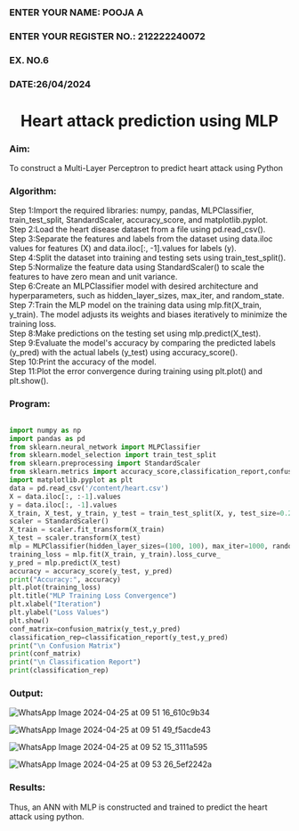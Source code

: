 <H3>ENTER YOUR NAME: POOJA A</H3>
<H3>ENTER YOUR REGISTER NO.: 212222240072</H3>
<H3>EX. NO.6</H3>
<H3>DATE:26/04/2024 </H3>

<H1 ALIGN =CENTER>Heart attack prediction using MLP</H1>
<H3>Aim:</H3>  To construct a  Multi-Layer Perceptron to predict heart attack using Python
<H3>Algorithm:</H3>
Step 1:Import the required libraries: numpy, pandas, MLPClassifier, train_test_split, StandardScaler, accuracy_score, and matplotlib.pyplot.<BR>
Step 2:Load the heart disease dataset from a file using pd.read_csv().<BR>
Step 3:Separate the features and labels from the dataset using data.iloc values for features (X) and data.iloc[:, -1].values for labels (y).<BR>
Step 4:Split the dataset into training and testing sets using train_test_split().<BR>
Step 5:Normalize the feature data using StandardScaler() to scale the features to have zero mean and unit variance.<BR>
Step 6:Create an MLPClassifier model with desired architecture and hyperparameters, such as hidden_layer_sizes, max_iter, and random_state.<BR>
Step 7:Train the MLP model on the training data using mlp.fit(X_train, y_train). The model adjusts its weights and biases iteratively to minimize the training loss.<BR>
Step 8:Make predictions on the testing set using mlp.predict(X_test).<BR>
Step 9:Evaluate the model's accuracy by comparing the predicted labels (y_pred) with the actual labels (y_test) using accuracy_score().<BR>
Step 10:Print the accuracy of the model.<BR>
Step 11:Plot the error convergence during training using plt.plot() and plt.show().<BR>

<H3>Program: </H3>

```python

import numpy as np
import pandas as pd
from sklearn.neural_network import MLPClassifier
from sklearn.model_selection import train_test_split
from sklearn.preprocessing import StandardScaler
from sklearn.metrics import accuracy_score,classification_report,confusion_matrix
import matplotlib.pyplot as plt
data = pd.read_csv('/content/heart.csv')
X = data.iloc[:, :-1].values
y = data.iloc[:, -1].values
X_train, X_test, y_train, y_test = train_test_split(X, y, test_size=0.2, random_state=42)
scaler = StandardScaler()
X_train = scaler.fit_transform(X_train)
X_test = scaler.transform(X_test)
mlp = MLPClassifier(hidden_layer_sizes=(100, 100), max_iter=1000, random_state=42)
training_loss = mlp.fit(X_train, y_train).loss_curve_
y_pred = mlp.predict(X_test)
accuracy = accuracy_score(y_test, y_pred)
print("Accuracy:", accuracy)
plt.plot(training_loss)
plt.title("MLP Training Loss Convergence")
plt.xlabel("Iteration")
plt.ylabel("Loss Values")
plt.show()
conf_matrix=confusion_matrix(y_test,y_pred)
classification_rep=classification_report(y_test,y_pred)
print("\n Confusion Matrix")
print(conf_matrix)
print("\n Classification Report")
print(classification_rep)

```

<H3>Output:</H3>

![WhatsApp Image 2024-04-25 at 09 51 16_610c9b34](https://github.com/poojaanbu0/EX-6-NN/assets/119390329/d9b4312a-a5f8-4eed-9098-a75f2bec026a)

![WhatsApp Image 2024-04-25 at 09 51 49_f5acde43](https://github.com/poojaanbu0/EX-6-NN/assets/119390329/04a2562a-ce32-4618-8fee-5c4338e4000a)

![WhatsApp Image 2024-04-25 at 09 52 15_3111a595](https://github.com/poojaanbu0/EX-6-NN/assets/119390329/d29d01ac-3ae8-4ae4-bb97-e9f3af5e38bf)

![WhatsApp Image 2024-04-25 at 09 53 26_5ef2242a](https://github.com/poojaanbu0/EX-6-NN/assets/119390329/508eed80-ad11-4b6c-81f2-e3afe4dade56)

<H3>Results:</H3>
Thus, an ANN with MLP is constructed and trained to predict the heart attack using python.
